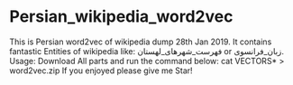 # Persian_wikipedia_word2vec
This is Persian word2vec of wikipedia dump 28th Jan 2019. It contains fantastic Entities of wikipedia like: فهرست_شهرهای_لهستان or زبان_فرانسوی. 
Usage: 
Download All parts and run the command below:
cat VECTORS* > word2vec.zip
If you enjoyed please give me Star!

